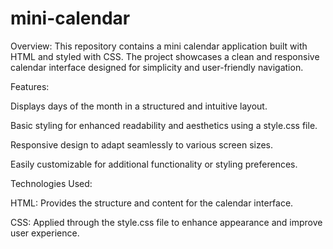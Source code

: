 # mini-calendar
Overview: This repository contains a mini calendar application built with HTML and styled with CSS. The project showcases a clean and responsive calendar interface designed for simplicity and user-friendly navigation.

Features:

Displays days of the month in a structured and intuitive layout.

Basic styling for enhanced readability and aesthetics using a style.css file.

Responsive design to adapt seamlessly to various screen sizes.

Easily customizable for additional functionality or styling preferences.

Technologies Used:

HTML: Provides the structure and content for the calendar interface.

CSS: Applied through the style.css file to enhance appearance and improve user experience.
